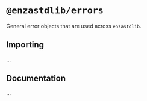 # `@enzastdlib/errors`

General error objects that are used across `enzastdlib`.

## Importing

...

## Documentation

...
